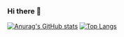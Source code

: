 ### Hi there 👋

[![Anurag's GitHub stats](https://github-readme-stats.vercel.app/api?username=junj2ejj)](https://github.com/junj2ejj/github-readme-stats)
[![Top Langs](https://github-readme-stats.vercel.app/api/top-langs/?username=junj2ejj&hide=html)](https://github.com/junj2ejj/github-readme-stats)
<!--
**junj2ejj/junj2ejj** is a ✨ _special_ ✨ repository because its `README.md` (this file) appears on your GitHub profile.

Here are some ideas to get you started:

- 🔭 I’m currently working on ...
- 🌱 I’m currently learning ...
- 👯 I’m looking to collaborate on ...
- 🤔 I’m looking for help with ...
- 💬 Ask me about ...
- 📫 How to reach me: ...
- 😄 Pronouns: ...
- ⚡ Fun fact: ...
-->
